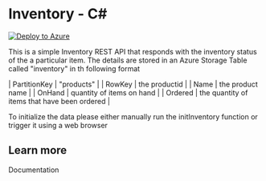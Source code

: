 # Inventory - C<span>#</span>

[![Deploy to Azure](http://azuredeploy.net/deploybutton.svg)](https://portal.azure.com/#create/Microsoft.Template/uri/https%3A%2F%2Fraw.githubusercontent.com%2Fcodingwithsasquatch%2FinventoryCS%2Fmaster%2Fazuredeploy.json)

This is a simple Inventory REST API that responds with the inventory status of the a particular item.  The details are stored in an Azure Storage Table called "inventory" in th following format

| PartitionKey | "products" |
| RowKey | the productid |
| Name | the product name |
| OnHand | quantity of items on hand |
| Ordered | the quantity of items that have been ordered |

To initialize the data please either manually run the initInventory function or trigger it using a web browser

## Learn more

<TODO> Documentation